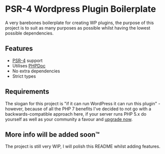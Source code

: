 # PSR-4 Wordpress Plugin Boilerplate
A very barebones boilerplate for creating WP plugins, the purpose of this project is to suit as many purposes as possible whilst having the lowest possible dependencies.

## Features
* [PSR-4](https://www.php-fig.org/psr/psr-4/) support
* Utilises [PHPDoc](https://en.wikipedia.org/wiki/PHPDoc)
* No extra dependencies
* Strict types

## Requirements
The slogan for this project is "if it can run WordPress it can run this plugin" - however, because of all the PHP 7 benefits I've decided to not go with a backwards-compatible approach here, if your server runs PHP 5.x do yourself as well as your community a favour and [upgrade now](https://wpengine.com/resources/upgrading-to-php-7/).

## More info will be added soon™
The project is still very WIP, I will polish this README whilst adding features.